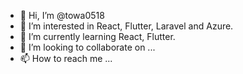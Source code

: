 - 👋 Hi, I’m @towa0518
- 👀 I’m interested in React, Flutter, Laravel and Azure.
- 🌱 I’m currently learning React, Flutter.
- 💞️ I’m looking to collaborate on ...
- 📫 How to reach me ...

<!---
towa0518/towa0518 is a ✨ special ✨ repository because its `README.md` (this file) appears on your GitHub profile.
You can click the Preview link to take a look at your changes.
--->
